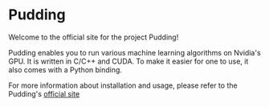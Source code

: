 # Pudding

Welcome to the official site for the project Pudding!

Pudding enables you to run various machine learning algorithms on Nvidia's GPU. It is written in C/C++ and CUDA. To make it easier for one to use, it also comes with a Python binding.

For more information about installation and usage, please refer to the Pudding's [official site](https://duconnor.github.io/Pudding/)
